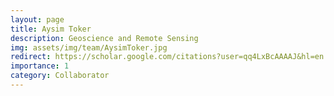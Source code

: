 ```yaml
---
layout: page
title: Aysim Toker
description: Geoscience and Remote Sensing 
img: assets/img/team/AysimToker.jpg
redirect: https://scholar.google.com/citations?user=qq4LxBcAAAAJ&hl=en
importance: 1
category: Collaborator
---
```

